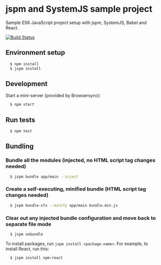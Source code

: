 # jspm and SystemJS sample project 
 
Sample ES6 JavaScript project setup with jspm, SystemJS, Babel and React.

[![Build Status](https://travis-ci.org/akikoo/systemjs-jspm-boilerplate.svg?branch=master)](https://travis-ci.org/akikoo/systemjs-jspm-boilerplate)

## Environment setup 

```sh
  $ npm install
  $ jspm install
```

## Development

Start a mini-server (provided by Browsersync):

```sh
  $ npm start
```

## Run tests

```sh
  $ npm test
```

## Bundling 

### Bundle all the modules (injected, no HTML script tag changes needed)

```sh
  $ jspm bundle app/main --inject
```

### Create a self-executing, minified bundle (HTML script tag changes needed)
 
```sh
  $ jspm bundle-sfx --minify app/main bundle.min.js
```

### Clear out any injected bundle configuration and move back to separate file mode

```sh
  $ jspm unbundle
```

To install packages, run `jspm install <package-name>`. For example, to install React, run this:

```sh
  $ jspm install npm:react
```
